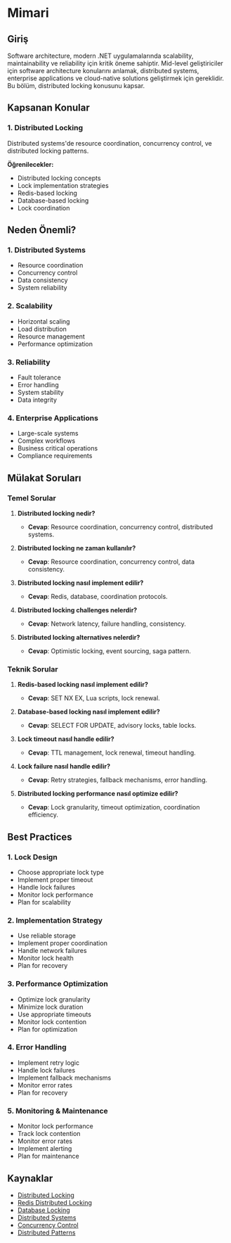 # Mimari

## Giriş

Software architecture, modern .NET uygulamalarında scalability, maintainability ve reliability için kritik öneme sahiptir. Mid-level geliştiriciler için software architecture konularını anlamak, distributed systems, enterprise applications ve cloud-native solutions geliştirmek için gereklidir. Bu bölüm, distributed locking konusunu kapsar.

## Kapsanan Konular

### 1. Distributed Locking
Distributed systems'de resource coordination, concurrency control, ve distributed locking patterns.

**Öğrenilecekler:**
- Distributed locking concepts
- Lock implementation strategies
- Redis-based locking
- Database-based locking
- Lock coordination

## Neden Önemli?

### 1. **Distributed Systems**
- Resource coordination
- Concurrency control
- Data consistency
- System reliability

### 2. **Scalability**
- Horizontal scaling
- Load distribution
- Resource management
- Performance optimization

### 3. **Reliability**
- Fault tolerance
- Error handling
- System stability
- Data integrity

### 4. **Enterprise Applications**
- Large-scale systems
- Complex workflows
- Business critical operations
- Compliance requirements

## Mülakat Soruları

### Temel Sorular

1. **Distributed locking nedir?**
   - **Cevap**: Resource coordination, concurrency control, distributed systems.

2. **Distributed locking ne zaman kullanılır?**
   - **Cevap**: Resource coordination, concurrency control, data consistency.

3. **Distributed locking nasıl implement edilir?**
   - **Cevap**: Redis, database, coordination protocols.

4. **Distributed locking challenges nelerdir?**
   - **Cevap**: Network latency, failure handling, consistency.

5. **Distributed locking alternatives nelerdir?**
   - **Cevap**: Optimistic locking, event sourcing, saga pattern.

### Teknik Sorular

1. **Redis-based locking nasıl implement edilir?**
   - **Cevap**: SET NX EX, Lua scripts, lock renewal.

2. **Database-based locking nasıl implement edilir?**
   - **Cevap**: SELECT FOR UPDATE, advisory locks, table locks.

3. **Lock timeout nasıl handle edilir?**
   - **Cevap**: TTL management, lock renewal, timeout handling.

4. **Lock failure nasıl handle edilir?**
   - **Cevap**: Retry strategies, fallback mechanisms, error handling.

5. **Distributed locking performance nasıl optimize edilir?**
   - **Cevap**: Lock granularity, timeout optimization, coordination efficiency.

## Best Practices

### 1. **Lock Design**
- Choose appropriate lock type
- Implement proper timeout
- Handle lock failures
- Monitor lock performance
- Plan for scalability

### 2. **Implementation Strategy**
- Use reliable storage
- Implement proper coordination
- Handle network failures
- Monitor lock health
- Plan for recovery

### 3. **Performance Optimization**
- Optimize lock granularity
- Minimize lock duration
- Use appropriate timeouts
- Monitor lock contention
- Plan for optimization

### 4. **Error Handling**
- Implement retry logic
- Handle lock failures
- Implement fallback mechanisms
- Monitor error rates
- Plan for recovery

### 5. **Monitoring & Maintenance**
- Monitor lock performance
- Track lock contention
- Monitor error rates
- Implement alerting
- Plan for maintenance

## Kaynaklar

- [Distributed Locking](https://docs.microsoft.com/en-us/azure/architecture/patterns/distributed-lock)
- [Redis Distributed Locking](https://redis.io/topics/distlock)
- [Database Locking](https://docs.microsoft.com/en-us/sql/relational-databases/sql-server-transaction-locking-and-row-versioning-guide)
- [Distributed Systems](https://docs.microsoft.com/en-us/azure/architecture/guide/architecture-styles/distributed)
- [Concurrency Control](https://docs.microsoft.com/en-us/dotnet/standard/threading/managed-threading-best-practices)
- [Distributed Patterns](https://docs.microsoft.com/en-us/azure/architecture/patterns/) 